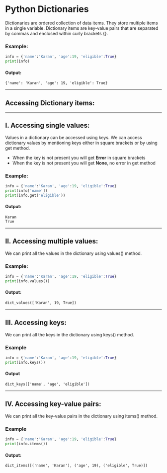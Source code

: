 # Python Dictionaries
Dictionaries are ordered collection of data items. They store multiple items in a single variable. Dictionary items are key-value pairs that are separated by commas and enclosed within curly brackets {}.

### Example:
```python
info = {'name':'Karan', 'age':19, 'eligible':True}
print(info)
```
#### Output:
```
{'name': 'Karan', 'age': 19, 'eligible': True}
```
---
## Accessing Dictionary items:
---
## I. Accessing single values:
Values in a dictionary can be accessed using keys. We can access dictionary values by mentioning keys either in square brackets or by using get method.

- When the key is not present you will get **Error** in square brackets
- When the key is not present you will get **None**, no error in get method
  
### Example:
```python
info = {'name':'Karan', 'age':19, 'eligible':True}
print(info['name'])
print(info.get('eligible'))
```
#### Output:
```
Karan
True
 ```
---
## II. Accessing multiple values:
We can print all the values in the dictionary using values() method.

### Example:
```python
info = {'name':'Karan', 'age':19, 'eligible':True}
print(info.values())
```
#### Output:
```
dict_values(['Karan', 19, True])
 ```
---
## III. Accessing keys:
We can print all the keys in the dictionary using keys() method.

### Example
```python
info = {'name':'Karan', 'age':19, 'eligible':True}
print(info.keys())
```
#### Output
```
dict_keys(['name', 'age', 'eligible'])
 ```
---
## IV. Accessing key-value pairs:
We can print all the key-value pairs in the dictionary using items() method.

### Example
```python
info = {'name':'Karan', 'age':19, 'eligible':True}
print(info.items())
```
#### Output:
```
dict_items([('name', 'Karan'), ('age', 19), ('eligible', True)])
```
